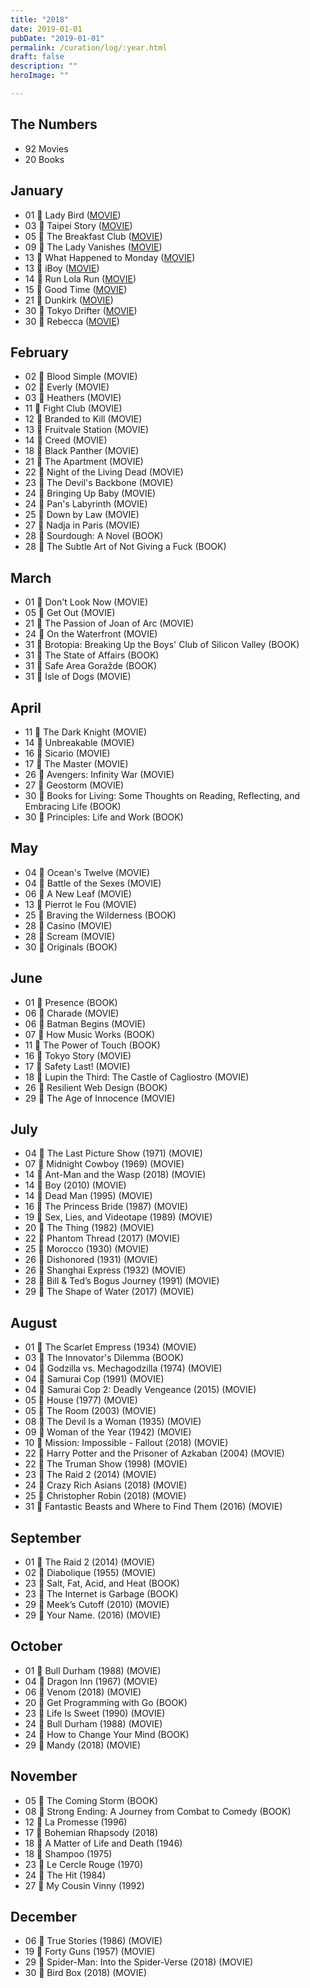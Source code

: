 ```yaml
---
title: "2018"
date: 2019-01-01
pubDate: "2019-01-01"
permalink: /curation/log/:year.html
draft: false
description: ""
heroImage: ""

---
```


## The Numbers

- 92 Movies
- 20 Books

## January

- 01 🎥 Lady Bird ([MOVIE](https://www.themoviedb.org/movie/391713-lady-bird))
- 03 🎥 Taipei Story ([MOVIE](https://www.themoviedb.org/movie/106380-q-ng-m-i-zh-m))
- 05 🎥 The Breakfast Club ([MOVIE](https://www.themoviedb.org/movie/2108-the-breakfast-club))
- 09 🎥 The Lady Vanishes ([MOVIE](https://www.themoviedb.org/movie/940-the-lady-vanishes))
- 13 🎥 What Happened to Monday ([MOVIE](https://www.themoviedb.org/movie/406990-what-happened-to-monday))
- 13 🎥 iBoy ([MOVIE](https://www.themoviedb.org/movie/414190-iboy))
- 14 🎥 Run Lola Run ([MOVIE](https://www.themoviedb.org/movie/104-lola-rennt))
- 15 🎥 Good Time ([MOVIE](https://www.themoviedb.org/movie/429200-good-time))
- 21 🎥 Dunkirk ([MOVIE](https://www.themoviedb.org/movie/374720-dunkirk))
- 30 🎥 Tokyo Drifter ([MOVIE](https://www.themoviedb.org/movie/45706-t-ky-nagaremono))
- 30 🎥 Rebecca ([MOVIE](https://www.themoviedb.org/movie/223-rebecca))

## February

- 02 🎥 Blood Simple (MOVIE)
- 02 🎥 Everly (MOVIE)
- 03 🎥 Heathers (MOVIE)
- 11 🎥 Fight Club (MOVIE)
- 12 🎥 Branded to Kill (MOVIE)
- 13 🎥 Fruitvale Station (MOVIE)
- 14 🎥 Creed (MOVIE)
- 18 🎥 Black Panther (MOVIE)
- 21 🎥 The Apartment (MOVIE)
- 22 🎥 Night of the Living Dead (MOVIE)
- 23 🎥 The Devil's Backbone (MOVIE)
- 24 🎥 Bringing Up Baby (MOVIE)
- 24 🎥 Pan's Labyrinth (MOVIE)
- 25 🎥 Down by Law (MOVIE)
- 27 🎥 Nadja in Paris (MOVIE)
- 28 📕 Sourdough: A Novel (BOOK)
- 28 📕 The Subtle Art of Not Giving a Fuck (BOOK)

## March

- 01 🎥 Don't Look Now (MOVIE)
- 05 🎥 Get Out (MOVIE)
- 21 🎥 The Passion of Joan of Arc (MOVIE)
- 24 🎥 On the Waterfront (MOVIE)
- 31 📕 Brotopia: Breaking Up the Boys' Club of Silicon Valley (BOOK)
- 31 📕 The State of Affairs (BOOK)
- 31 📕 Safe Area Goražde (BOOK)
- 31 🎥 Isle of Dogs (MOVIE)

## April

- 11 🎥 The Dark Knight (MOVIE)
- 14 🎥 Unbreakable (MOVIE)
- 16 🎥 Sicario (MOVIE)
- 17 🎥 The Master (MOVIE)
- 26 🎥 Avengers: Infinity War (MOVIE)
- 27 🎥 Geostorm (MOVIE)
- 30 📕 Books for Living: Some Thoughts on Reading, Reflecting, and Embracing Life (BOOK)
- 30 📕 Principles: Life and Work (BOOK)

## May

- 04 🎥 Ocean's Twelve (MOVIE)
- 04 🎥 Battle of the Sexes (MOVIE)
- 06 🎥 A New Leaf (MOVIE)
- 13 🎥 Pierrot le Fou (MOVIE)
- 25 📕 Braving the Wilderness (BOOK)
- 28 🎥 Casino (MOVIE)
- 28 🎥 Scream (MOVIE)
- 30 📕 Originals (BOOK)

## June

- 01 📕 Presence (BOOK)
- 06 🎥 Charade (MOVIE)
- 06 🎥 Batman Begins (MOVIE)
- 07 📕 How Music Works (BOOK)
- 11 📕 The Power of Touch (BOOK)
- 16 🎥 Tokyo Story (MOVIE)
- 17 🎥 Safety Last! (MOVIE)
- 18 🎥 Lupin the Third: The Castle of Cagliostro (MOVIE)
- 26 📕 Resilient Web Design (BOOK)
- 29 🎥 The Age of Innocence (MOVIE)

## July

- 04 🎥 The Last Picture Show (1971) (MOVIE)
- 07 🎥 Midnight Cowboy (1969) (MOVIE)
- 14 🎥 Ant-Man and the Wasp (2018) (MOVIE)
- 14 🎥 Boy (2010) (MOVIE)
- 14 🎥 Dead Man (1995) (MOVIE)
- 16 🎥 The Princess Bride (1987) (MOVIE)
- 19 🎥 Sex, Lies, and Videotape (1989) (MOVIE)
- 20 🎥 The Thing (1982) (MOVIE)
- 22 🎥 Phantom Thread (2017) (MOVIE)
- 25 🎥 Morocco (1930) (MOVIE)
- 26 🎥 Dishonored (1931) (MOVIE)
- 26 🎥 Shanghai Express (1932) (MOVIE)
- 28 🎥 Bill & Ted’s Bogus Journey (1991) (MOVIE)
- 29 🎥 The Shape of Water (2017) (MOVIE)

## August

- 01 🎥 The Scarlet Empress (1934) (MOVIE)
- 03 📕 The Innovator's Dilemma (BOOK)
- 04 🎥 Godzilla vs. Mechagodzilla (1974) (MOVIE)
- 04 🎥 Samurai Cop (1991) (MOVIE)
- 04 🎥 Samurai Cop 2: Deadly Vengeance (2015) (MOVIE)
- 05 🎥 House (1977) (MOVIE)
- 05 🎥 The Room (2003) (MOVIE)
- 08 🎥 The Devil Is a Woman (1935) (MOVIE)
- 09 🎥 Woman of the Year (1942) (MOVIE)
- 10 🎥 Mission: Impossible - Fallout (2018) (MOVIE)
- 22 🎥 Harry Potter and the Prisoner of Azkaban (2004) (MOVIE)
- 22 🎥 The Truman Show (1998) (MOVIE)
- 23 🎥 The Raid 2 (2014) (MOVIE)
- 24 🎥 Crazy Rich Asians (2018) (MOVIE)
- 25 🎥 Christopher Robin (2018) (MOVIE)
- 31 🎥 Fantastic Beasts and Where to Find Them (2016) (MOVIE)

## September

- 01 🎥 The Raid 2 (2014) (MOVIE)
- 02 🎥 Diabolique (1955) (MOVIE)
- 23 📕 Salt, Fat, Acid, and Heat (BOOK)
- 23 📕 The Internet is Garbage (BOOK)
- 29 🎥 Meek’s Cutoff (2010) (MOVIE)
- 29 🎥 Your Name. (2016) (MOVIE)

## October

- 01 🎥 Bull Durham (1988) (MOVIE)
- 04 🎥 Dragon Inn (1967) (MOVIE)
- 06 🎥 Venom (2018) (MOVIE)
- 20 📕 Get Programming with Go (BOOK)
- 23 🎥 Life Is Sweet (1990) (MOVIE)
- 24 🎥 Bull Durham (1988) (MOVIE)
- 24 📕 How to Change Your Mind (BOOK)
- 29 🎥 Mandy (2018) (MOVIE)

## November

- 05 📕 The Coming Storm (BOOK)
- 08 📕 Strong Ending: A Journey from Combat to Comedy (BOOK)
- 12 🎥 La Promesse (1996)
- 17 🎥 Bohemian Rhapsody (2018)
- 18 🎥 A Matter of Life and Death (1946)
- 18 🎥 Shampoo (1975)
- 23 🎥 Le Cercle Rouge (1970)
- 24 🎥 The Hit (1984)
- 27 🎥 My Cousin Vinny (1992)

## December

- 06 🎥 True Stories (1986) (MOVIE)
- 19 🎥 Forty Guns (1957) (MOVIE)
- 29 🎥 Spider-Man: Into the Spider-Verse (2018) (MOVIE)
- 30 🎥 Bird Box (2018) (MOVIE)
